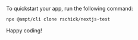 To quickstart your app, run the following command: 

```bash
npx @ampt/cli clone rschick/nextjs-test
```

Happy coding!